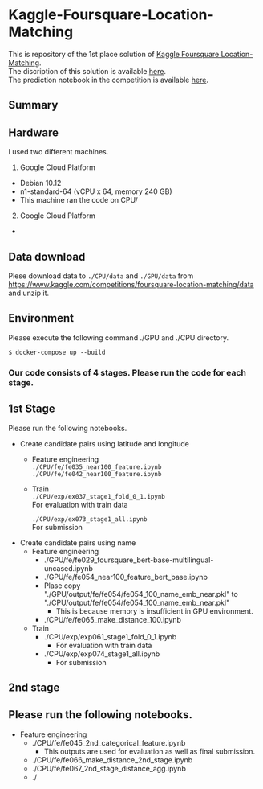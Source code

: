# Kaggle-Foursquare-Location-Matching
This is repository of the 1st place solution of [Kaggle Foursquare Location-Matching](https://www.kaggle.com/competitions/foursquare-location-matching).</br>
The discription of this solution is available [here](https://www.kaggle.com/competitions/foursquare-location-matching/discussion/336055).</br>
The prediction notebook in the competition is available [here](https://www.kaggle.com/code/takoihiraokazu/sub-ex73-74-75-ex104-115-90-101-merge-train3).

## Summary

## Hardware
I used two different machines.
1. Google Cloud Platform
- Debian 10.12
- n1-standard-64 (vCPU x 64, memory 240 GB)
- This machine ran the code on CPU/
2. Google Cloud Platform
- 

## Data download
Plese download data to `./CPU/data` and `./GPU/data` from https://www.kaggle.com/competitions/foursquare-location-matching/data and unzip it.

## Environment
Please execute the following command ./GPU and ./CPU directory.
```
$ docker-compose up --build
```

### Our code consists of 4 stages. Please run the code for each stage.
## 1st Stage
Please run the following notebooks.
- Create candidate pairs using latitude and longitude
    - Feature engineering</br>
        ``` ./CPU/fe/fe035_near100_feature.ipynb ```</br>
        ``` ./CPU/fe/fe042_near100_feature.ipynb ```
    - Train</br>
        ```./CPU/exp/ex037_stage1_fold_0_1.ipynb ```</br>
         For evaluation with train data
        
        ``` ./CPU/exp/ex073_stage1_all.ipynb ``` </br>
        For submission</br>
- Create candidate pairs using name
    - Feature engineering
        - ./GPU/fe/fe029_foursquare_bert-base-multilingual-uncased.ipynb
        - ./GPU/fe/fe054_near100_feature_bert_base.ipynb
        - Plase copy "./GPU/output/fe/fe054/fe054_100_name_emb_near.pkl" to "./CPU/output/fe/fe054/fe054_100_name_emb_near.pkl" 
            - This is because memory is insufficient in GPU environment. 
        - ./CPU/fe/fe065_make_distance_100.ipynb
    - Train
        - ./CPU/exp/exp061_stage1_fold_0_1.ipynb
            - For evaluation with train data
        - ./CPU/exp/exp074_stage1_all.ipynb
            - For submission
## 2nd stage
Please run the following notebooks.
- 
- Feature engineering
    - ./CPU/fe/fe045_2nd_categorical_feature.ipynb
        - This outputs are used for evaluation as well as final submission.
    - ./CPU/fe/fe066_make_distance_2nd_stage.ipynb
    - ./CPU/fe/fe067_2nd_stage_distance_agg.ipynb
    - ./



